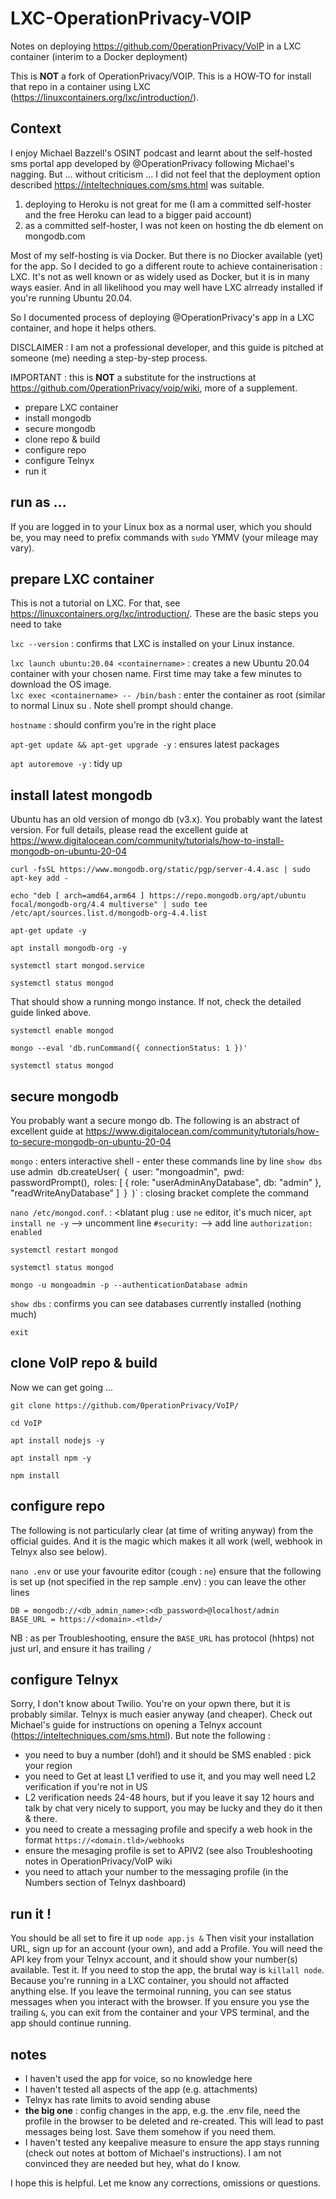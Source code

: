 # LXC-OperationPrivacy-VOIP
Notes on deploying https://github.com/0perationPrivacy/VoIP in a LXC container (interim to a Docker deployment)

This is **NOT** a fork of OperationPrivacy/VOIP.
This is a HOW-TO for install that repo in a container using LXC (https://linuxcontainers.org/lxc/introduction/).

## Context
I enjoy Michael Bazzell's OSINT podcast and learnt about the self-hosted sms portal app developed by @OperationPrivacy following Michael's nagging.
But ... without criticism ... I did not feel that the deployment option described https://inteltechniques.com/sms.html was suitable.
1. deploying to Heroku is not great for me (I am a committed self-hoster and the free Heroku can lead to a bigger paid account)
2. as a committed self-hoster, I was not keen on hosting the db element on mongodb.com

Most of my self-hosting is via Docker.  But there is no Diocker available (yet) for the app.
So I decided to go a different route to achieve containerisation : LXC.
It's not as well known or as widely used as Docker, but it is in many ways easier.
And in all likelihood you may well have LXC alrready installed if you're running Ubuntu 20.04.

So I documented process of deploying @OperationPrivacy's app in a LXC container, and hope it helps others.

DISCLAIMER : I am not a professional developer, and this guide is pitched at someone (me) needing a step-by-step process.

IMPORTANT : this is **NOT** a substitute for the instructions at https://github.com/0perationPrivacy/voip/wiki, more of a supplement.

- prepare LXC container
- install mongodb
- secure mongodb
- clone repo & build
- configure repo
- configure Telnyx
- run it

## run as ...
If you are logged in to your Linux box as a normal user, which you should be, you may need to prefix commands with `sudo`
YMMV (your mileage may vary).

## prepare LXC container
This is not a tutorial on LXC.  For that, see https://linuxcontainers.org/lxc/introduction/.
These are the basic steps you need to take

`lxc --version` : confirms that LXC is installed on your Linux instance.

`lxc launch ubuntu:20.04 <containername>` : creates a new Ubuntu 20.04 container with your chosen name.  First time may take a few minutes to download the OS image.  
`lxc exec <containername> -- /bin/bash` : enter the container as root (similar to normal Linux su <user>.  Note shell prompt should change.
 
`hostname` : should confirm you're in the right place
  
`apt-get update && apt-get upgrade -y` : ensures latest packages 

`apt autoremove -y` : tidy up
  
## install latest mongodb
Ubuntu has an old version of mongo db (v3.x).  You probably want the latest version.
For full details, please read the excellent guide at https://www.digitalocean.com/community/tutorials/how-to-install-mongodb-on-ubuntu-20-04
 
`curl -fsSL https://www.mongodb.org/static/pgp/server-4.4.asc | sudo apt-key add -`
 
`echo "deb [ arch=amd64,arm64 ] https://repo.mongodb.org/apt/ubuntu focal/mongodb-org/4.4 multiverse" | sudo tee /etc/apt/sources.list.d/mongodb-org-4.4.list`
 
`apt-get update -y`
 
`apt install mongodb-org -y`
 
`systemctl start mongod.service`

`systemctl status mongod`
 
That should show a running mongo instance.  If not, check the detailed guide linked above.
 
`systemctl enable mongod`
 
`mongo --eval 'db.runCommand({ connectionStatus: 1 })'`
 
`systemctl status mongod`

## secure mongodb
You probably want a secure mongo db.
The following is an abstract of excellent guide at https://www.digitalocean.com/community/tutorials/how-to-secure-mongodb-on-ubuntu-20-04

 `mongo` : enters interactive shell - enter these commands line by line
	`show dbs`
	use admin`
	`db.createUser(`
	`{`
	`user: "mongoadmin",`
	`pwd: passwordPrompt(),`
	`roles: [ { role: "userAdminAnyDatabase", db: "admin" }, "readWriteAnyDatabase" ]`
	`}`
	`)` : closing bracket complete the command

`nano /etc/mongod.conf`. : <blatant plug : use `ne` editor, it's much nicer, `apt install ne -y`
-->	uncomment line `#security:`
-->	add line `authorization: enabled`
 
`systemctl restart mongod`
 
`systemctl status mongod`
 
`mongo -u mongoadmin -p --authenticationDatabase admin`
 
`show dbs` : confirms you can see databases currently installed (nothing much) 

 `exit`
 
## clone VoIP repo & build
Now we can get going ...

`git clone https://github.com/0perationPrivacy/VoIP/`

`cd VoIP`
 
`apt install nodejs -y`
 
`apt install npm -y`
 
`npm install`
 
## configure repo
The following is not particularly clear (at time of writing anyway) from the official guides.
And it is the magic which makes it all work (well, webhook in Telnyx also see below). 

`nano .env` or use your favourite editor (cough : `ne`)
ensure that the following is set up (not specified in the rep sample .env) : you can leave the other lines
```
DB = mongodb://<db_admin_name>:<db_password>@localhost/admin
BASE_URL = https://<domain>.<tld>/
```
NB : as per Troubleshooting, ensure the `BASE_URL` has protocol (hhtps) not just url, and ensure it has trailing `/`

## configure Telnyx
Sorry, I don't know about Twilio.  You're on your opwn there, but it is probably similar.
Telnyx is much easier anyway (and cheaper).
Check out Michael's guide for instructions on opening a Telnyx account (https://inteltechniques.com/sms.html).
But note the following :
- you need to buy a number (doh!) and it should be SMS enabled : pick your region
- you need to Get at least L1 verified to use it, and you may well need L2 verification if you're not in US
- L2 verification needs 24-48 hours, but if you leave it say 12 hours and talk by chat very nicely to support, you may be lucky and they do it then & there.
- you need to create a messaging profile and specify a web hook in the format `https://<domain.tld>/webhooks` 
- ensure the mesaging profile is set to APIV2 (see also Troubleshooting notes in OperationPrivacy/VoIP wiki
- you need to attach your number to the messaging profile (in the Numbers section of Telnyx dashboard)

## run it !
You should be all set to fire it up
`node app.js &`
Then visit your installation URL, sign up for an account (your own), and add a Profile.
You will need the API key from your Telnyx account, and it should show your number(s) available.
Test it.
If you need to stop the app, the brutal way is `killall node`.  Because you're running in a LXC container, you should not affacted anything else.
If you leave the termoinal running, you can see status messages when you interact with the browser.
If you ensure you yse the trailing `&`, you can exit from the container and your VPS terminal, and the app should continue running.

## notes 
- I haven't used the app for voice, so no knowledge here
- I haven't tested all aspects of the app (e.g. attachments)
- Telnyx has rate limits to avoid sending abuse
- **the big one** : config changes in the app, e.g. the .env file, need the profile in the browser to be deleted and re-created.  This will lead to past messages being lost.  Save them somehow if you need them.
- I haven't tested any keepalive measure to ensure the app stays running (check out notes at bottom of Michael's instructions).  I am not convinced they are needed but hey, what do I know.

I hope this is helpful.
Let me know any corrections, omissions or questions.
                                    
 
